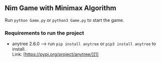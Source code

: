 ## Nim Game with Minimax Algorithm

Run `python Game.py` or `python3 Game.py` to start the game.

### Requirements to run the project
* anytree 2.6.0 --> run `pip install anytree` or `pip3 install anytree` to install.  
Link: [https://pypi.org/project/anytree/][1]
